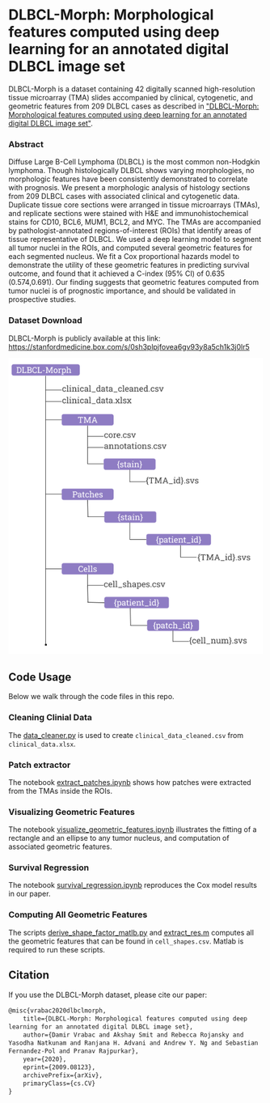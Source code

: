 # DLBCL-Morph: Morphological features computed using deep learning for an annotated digital DLBCL image set 

DLBCL-Morph is a dataset containing 42 digitally scanned high-resolution tissue microarray (TMA) slides accompanied by clinical, cytogenetic, and geometric features from 209 DLBCL cases as described in ["DLBCL-Morph: Morphological features computed using deep learning for an annotated digital DLBCL image set"](https://arxiv.org/abs/2009.08123).  

### Abstract
Diffuse Large B-Cell Lymphoma (DLBCL) is the most common non-Hodgkin lymphoma. Though histologically DLBCL shows varying morphologies, no morphologic features have been consistently demonstrated to correlate with prognosis. We present a morphologic analysis of histology sections from 209 DLBCL cases with associated clinical and cytogenetic data. Duplicate tissue core sections were arranged in tissue microarrays (TMAs), and replicate sections were stained with H\&E and immunohistochemical stains for CD10, BCL6, MUM1, BCL2, and MYC. The TMAs are accompanied by pathologist-annotated regions-of-interest (ROIs) that identify areas of tissue representative of DLBCL. We used a deep learning model to segment all tumor nuclei in the ROIs, and computed several geometric features for each segmented nucleus. We fit a Cox proportional hazards model to demonstrate the utility of these geometric features in predicting survival outcome, and found that it achieved a C-index (95\% CI) of 0.635 (0.574,0.691). Our finding suggests that geometric features computed from tumor nuclei is of prognostic importance, and should be validated in prospective studies.

### Dataset Download
DLBCL-Morph is publicly available at this link: https://stanfordmedicine.box.com/s/0sh3plpjfovea6gv93y8a5ch1k3j0lr5

![Folder Structure](images/folder_structure.png)

## Code Usage
Below we walk through the code files in this repo.

### Cleaning Clinial Data
The [data\_cleaner.py](https://github.com/stanfordmlgroup/DLBCL-Morph/blob/master/scripts/data_cleaner.py) is used to create `clinical_data_cleaned.csv` from `clinical_data.xlsx`. 

### Patch extractor
The notebook [extract\_patches.ipynb](https://github.com/stanfordmlgroup/DLBCL-Morph/blob/master/notebooks/extract_patches.ipynb) shows how patches were extracted from the TMAs inside the ROIs. 

### Visualizing Geometric Features
The notebook [visualize\_geometric\_features.ipynb](https://github.com/stanfordmlgroup/DLBCL-Morph/blob/master/notebooks/visualize_geometric_features.ipynb) illustrates the fitting of a rectangle and an ellipse to any tumor nucleus, and computation of associated geometric features.

### Survival Regression
The notebook [survival\_regression.ipynb](https://github.com/stanfordmlgroup/DLBCL-Morph/blob/master/notebooks/survival_regression.ipynb) reproduces the Cox model results in our paper.

### Computing All Geometric Features
The scripts [derive\_shape\_factor\_matlb.py](https://github.com/stanfordmlgroup/DLBCL-Morph/blob/master/scripts/derive_shape_factor_matlb.py) and [extract\_res.m](https://github.com/stanfordmlgroup/DLBCL-Morph/blob/master/scripts/extract_res.m) computes all the geometric features that can be found in `cell_shapes.csv`. Matlab is required to run these scripts.

## Citation
If you use the DLBCL-Morph dataset, please cite our paper:
```
@misc{vrabac2020dlbclmorph,
    title={DLBCL-Morph: Morphological features computed using deep learning for an annotated digital DLBCL image set},
    author={Damir Vrabac and Akshay Smit and Rebecca Rojansky and Yasodha Natkunam and Ranjana H. Advani and Andrew Y. Ng and Sebastian Fernandez-Pol and Pranav Rajpurkar},
    year={2020},
    eprint={2009.08123},
    archivePrefix={arXiv},
    primaryClass={cs.CV}
}
```
